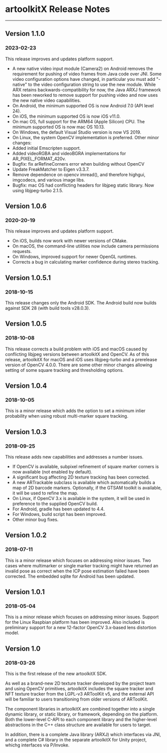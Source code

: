 # artoolkitX Release Notes
--------------------------

## Version 1.1.0
### 2023-02-23

This release improves and updates platform support.
 * A new native video input module (Camera2) on Android removes the requirement for pushing of video frames from Java code over JNI. Some video configuration options have changed, in particular you must add "-native" to the video configuration string to use the new module. While ARX retains backwards-compatibility for now, the Java ARXJ framework has been reworked to remove support for pushing video and now uses the new native video capabilities.
 * On Android, the minimum supported OS is now Android 7.0 (API level 24).
 * On iOS, the minimum supported OS is now iOS v11.0.
 * On mac OS, full support for the ARM64 (Apple Silicon) CPU. The minimum supported OS is now mac OS 10.13.
 * On Windows, the default Visual Studio version is now VS 2019.
 * On Linux, the system OpenCV implementation is preferred.
Other minor changes:
 * Added initial Emscripten support.
 * Added videoRGBA and videoBGRA implementations for AR_PIXEL_FORMAT_420v.
 * Bugfix: fix arRefineCorners error when building without OpenCV
 * Update FreakMatcher to Eigen v3.3.7.
 * Remove dependence on opencv imread(), and therefore highgui, imgcodecs, and various image libs.
 * Bugfix: mac OS had conflicting headers for libjpeg static library. Now using libjpeg-turbo 2.1.5.

## Version 1.0.6
### 2020-20-19

This release improves and updates platform support.
 * On iOS, builds now work with newer versions of CMake.
 * On macOS, the command-line utilities now include camera permissions requests.
 * On Windows, improved support for newer OpenGL runtimes.
 * Corrects a bug in calculating marker confidence during stereo tracking.

## Version 1.0.5.1
### 2018-10-15

This release changes only the Android SDK. The Android build now builds against SDK 28 (with build tools v28.0.3).

## Version 1.0.5
### 2018-10-08

This release corrects a build problem with iOS and macOS caused by conflicting libjpeg versions between artoolkitX and OpenCV. As of this release, artoolkitX for macOS and iOS uses libjpeg-turbo and a prerelease version of OpenCV 4.0.0. There are some other minor changes allowing setting of some square tracking and thresholding options.

## Version 1.0.4
### 2018-10-05

This is a minor release which adds the option to set a minimum inlier probability when using robust multi-marker square tracking.

## Version 1.0.3
### 2018-09-25

This release adds new capabilities and addresses a number issues.
 * If OpenCV is available, subpixel refinement of square marker corners is now available (not enabled by default).
 * A significant bug affecting 2D texture tracking has been corrected.
 * A new ARTrackable subclass is available which automatically builds a map of 2D barcode markers. Optionally, if the GTSAM toolkit is available, it will be used to refine the map.
 * On Linux, if OpenCV 3.x is available in the system, it will be used in preference to the supplied OpenCV build.
 * For Android, gradle has been updated to 4.4.
 * For Windows, build script has been improved.
 * Other minor bug fixes.

## Version 1.0.2
### 2018-07-11

This is a minor release which focuses on addressing minor issues. Two cases where multimarker or single marker tracking might have returned an invalid pose as correct when the ICP pose estimation failed have been corrected. The embedded sqlite for Android has been updated.

## Version 1.0.1
### 2018-05-04

This is a minor release which focuses on addressing minor issues. Support for the Linux Raspbian platform has been improved. Also included is preliminary support for a new 12-factor OpenCV 3.x-based lens distortion model.

## Version 1.0
### 2018-03-26

This is the first release of the new artoolkitX SDK.

As well as a brand-new 2D texture tracker developed by the project team and using OpenCV primitives, artoolkitX includes the square tracker and NFT texture tracker from the LGPL-v3 ARToolKit v5, and the external API will be familiar to users transitioning from older versions of ARToolKit.

The component libraries in artoolkitX are combined together into a single dynamic library, or static library, or framework, depending on the platform. Both the lower-level C-API to each component library and the higher-level abstractions in the C++ class structure are available for users to target.

In addition, there is a complete Java library (ARXJ) which interfaces via JNI, and a complete C# library in the separate artoolkitX for Unity project, whichg interfaces via P/Invoke.

